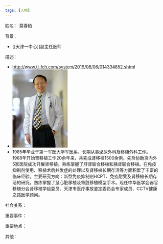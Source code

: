 ```yaml
---
tags: [人物]
---
```


姓名：
莫春柏

背景：
- [[天津一中心]]副主任医师

描述：
- http://www.tj-fch.com/system/2019/08/06/014334852.shtml
- ![莫春柏](assets/11218733_380814.jpg)
- 1985年毕业于第一军医大学军医系，长期从事泌尿外科及移植外科工作。1988年开始肾移植工作20余年来，共完成肾移植1500余例，先后协助京内外5家医院成功开展肾移植。熟练掌握了肝肾联合移植和胰肾联合移植。在免疫抑制剂使用、移植术后并发症的处理以及肾移植长期存活等方面积累了丰富的临床经验。主要研究方向：新型免疫抑制剂HCPT、免疫耐受及肾移植长期存活的研究。熟练掌握了鼠心脏移植及肾脏移植模型手术。现任中华医学会器官移植分会肾移植学组委员、天津市医疗事故鉴定委员会专家成员、CCTV健康之路医学顾问。

社会关系：

重要事件：

重要地点：

其他：

